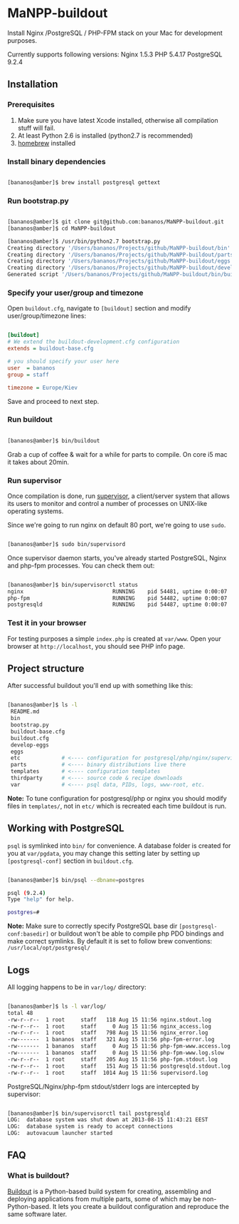 MaNPP-buildout
==============
Install Nginx /PostgreSQL / PHP-FPM stack on your Mac for development purposes.

Currently supports following versions:
Nginx 1.5.3
PHP 5.4.17
PostgreSQL 9.2.4


Installation
-------------

### Prerequisites

1. Make sure you have latest Xcode installed, otherwise all compilation stuff will fail.
2. At least Python 2.6 is installed (python2.7 is recommended)
3. [homebrew](http://mxcl.github.com/homebrew/) installed


### Install binary dependencies

```bash

[bananos@amber]$ brew install postgresql gettext

```

### Run bootstrap.py

```bash

[bananos@amber]$ git clone git@github.com:bananos/MaNPP-buildout.git
[bananos@amber]$ cd MaNPP-buildout

[bananos@amber]$ /usr/bin/python2.7 bootstrap.py
Creating directory '/Users/bananos/Projects/github/MaNPP-buildout/bin'.
Creating directory '/Users/bananos/Projects/github/MaNPP-buildout/parts'.
Creating directory '/Users/bananos/Projects/github/MaNPP-buildout/eggs'.
Creating directory '/Users/bananos/Projects/github/MaNPP-buildout/develop-eggs'.
Generated script '/Users/bananos/Projects/github/MaNPP-buildout/bin/buildout'.
```

### Specify your user/group and timezone

Open ``buildout.cfg``,  navigate to ``[buildout]`` section and modify user/group/timezone lines:

```ini

[buildout]
# We extend the buildout-development.cfg configuration
extends = buildout-base.cfg

# you should specify your user here
user  = bananos
group = staff

timezone = Europe/Kiev
```
Save and proceed to next step.

### Run buildout

```bash

[bananos@amber]$ bin/buildout
```

Grab a cup of coffee & wait for a while for parts to compile. On core i5 mac it takes about 20min.


### Run supervisor

Once compilation is done, run [supervisor](http://supervisord.org), a client/server system that allows its users
to monitor and control a number of processes on UNIX-like operating systems.

Since we're going to run nginx on default 80 port, we're going to use `sudo`.
```bash

[bananos@amber]$ sudo bin/supervisord
```

Once supervisor daemon starts, you've already started PostgreSQL, Nginx and php-fpm processes. You can check them out:

```bash

[bananos@amber]$ bin/supervisorctl status
nginx                            RUNNING    pid 54481, uptime 0:00:07
php-fpm                          RUNNING    pid 54482, uptime 0:00:07
postgresqld                      RUNNING    pid 54487, uptime 0:00:07

```


### Test it in your browser

For testing purposes a simple ``index.php`` is created at ``var/www``.
Open your browser at ``http://localhost``, you should see PHP info page.


Project structure
------------------

After successful buildout you'll end up with something like this:

```bash

[bananos@amber]$ ls -l
 README.md
 bin
 bootstrap.py
 buildout-base.cfg
 buildout.cfg
 develop-eggs
 eggs
 etc             # <---- configuration for postgresql/php/nginx/supervisor
 parts           # <---- binary distributions live there
 templates       # <---- configuration templates
 thirdparty      # <---- source code & recipe downloads
 var             # <---- psql data, PIDs, logs, www-root, etc.
```

**Note:**  To tune configuration for postgresql/php or nginx you should modify files in ``templates/``,
not in ``etc/`` which is recreated each time buildout is run.


Working with PostgreSQL
----------------------
``psql`` is symlinked into ``bin/`` for convenience. A database folder is created for you at ``var/pgdata``, you may 
change this setting later by setting up ``[postgresql-conf]`` section in ``buildout.cfg``.


```bash

[bananos@amber]$ bin/psql --dbname=postgres

psql (9.2.4)
Type "help" for help.

postgres=# 

```

**Note:**  Make sure to correctly specify PostgreSQL base dir ``[postgresql-conf:basedir]`` or buildout won't 
be able to compile php PDO bindings and make correct symlinks. By default it is set to follow brew conventions:
``/usr/local/opt/postgresql/``



Logs
-----
All logging happens to be in ``var/log/`` directory:

```bash

[bananos@amber]$ ls -l var/log/
total 48
-rw-r--r--  1 root     staff   118 Aug 15 11:56 nginx.stdout.log
-rw-r--r--  1 root     staff     0 Aug 15 11:56 nginx_access.log
-rw-r--r--  1 root     staff   798 Aug 15 11:56 nginx_error.log
-rw-------  1 bananos  staff   321 Aug 15 11:56 php-fpm-error.log
-rw-------  1 bananos  staff     0 Aug 15 11:56 php-fpm-www.access.log
-rw-------  1 bananos  staff     0 Aug 15 11:56 php-fpm-www.log.slow
-rw-r--r--  1 root     staff   205 Aug 15 11:56 php-fpm.stdout.log
-rw-r--r--  1 root     staff   151 Aug 15 11:56 postgresqld.stdout.log
-rw-r--r--  1 root     staff  1014 Aug 15 11:56 supervisord.log
```

PostgreSQL/Nginx/php-fpm stdout/stderr logs are intercepted by supervisor:

```bash

[bananos@amber]$ bin/supervisorctl tail postgresqld
LOG:  database system was shut down at 2013-08-15 11:43:21 EEST
LOG:  database system is ready to accept connections
LOG:  autovacuum launcher started

```


FAQ
----

### What is buildout?

[Buildout](http://www.buildout.org/) is a Python-based build system for creating, assembling
and deploying applications from multiple parts, some of which may be non-Python-based. 
It lets you create a buildout configuration and reproduce the same software later.
